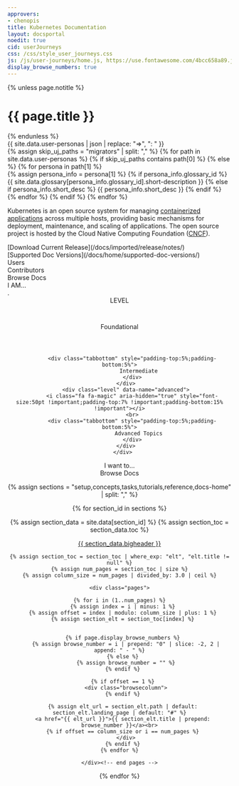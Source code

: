 ```yaml
---
approvers:
- chenopis
title: Kubernetes Documentation
layout: docsportal
noedit: true
cid: userJourneys
css: /css/style_user_journeys.css
js: /js/user-journeys/home.js, https://use.fontawesome.com/4bcc658a89.js
display_browse_numbers: true
---
```


{% unless page.notitle %}
<h1>{{ page.title }}</h1>
{% endunless %}

<div id="user-persona-data" class="hide">
  {{ site.data.user-personas | json | replace: "=>", ": " }}
</div>

<div class="hide">
{% assign skip_uj_paths = "migrators" | split: "," %}
{% for path in site.data.user-personas %}
  {% if skip_uj_paths contains path[0] %}
  {% else %}
    {% for persona in path[1] %}
      <div class="persona-def-data" data-name="{{ persona[0] }}">
      {% assign persona_info = persona[1] %}
      {% if persona_info.glossary_id %}
        {{ site.data.glossary[persona_info.glossary_id].short-description }}
      {% else if persona_info.short_desc %}
        {{ persona_info.short_desc }}
      {% endif %}
      </div>
    {% endfor %}
  {% endif %}
{% endfor %}
</div>

<div id='aboutWrapper'>
<div class="aboutsection" markdown="1">

Kubernetes is an open source system for managing [containerized applications](https://kubernetes.io/docs/concepts/overview/what-is-kubernetes/)
across multiple hosts, providing basic mechanisms for deployment, maintenance, and scaling of applications.
The open source project is hosted by the Cloud Native Computing Foundation ([CNCF](https://www.cncf.io/about)).

<div class="aboutcolumn" markdown="1">
[Download Current Release](/docs/imported/release/notes/) 
</div>
<div class="aboutcolumn" markdown="1">
[Supported Doc Versions](/docs/home/supported-doc-versions/) 
</div>

</div>
</div>

<div class="paths">
    <div class="navButton users">Users</div>
    <div class="navButton contributors">Contributors</div>
    <!-- div class="navButton migrators">Migration&nbsp;Paths</div -->
    <a> <div class="navButton browse">Browse Docs</div></a>
</div>

<div id="cardWrapper">
  <div class="display-bar">I AM...</div>
  <div class='cards' markdown="1">
  <div class='docsection1' id='persona-definition'>.</div>
  </div>
</div>

<div style='text-align: center;' class="applicationDeveloperContainer">
    <div class="display-bar" id="subTitle">LEVEL</div>
    <div class="levels">
        <div class="level" data-name="foundational">
            <i class="fa fa-sign-in" aria-hidden="true" style="font-size:50pt !important;padding-top:7% !important;padding-bottom:15% !important"></i>
            <br>
            <div class="tabbottom" style="padding-top:5%;padding-bottom:5%">
                Foundational
            </div>
            </div>
        <div class="level" data-name="intermediate">
            <i class="fa fa-university" aria-hidden="true" style="font-size:50pt !important;padding-top:7% !important;padding-bottom:15% !important"></i>
            <br>

            <div class="tabbottom" style="padding-top:5%;padding-bottom:5%">
                Intermediate
            </div>
        </div>
        <div class="level" data-name="advanced">
            <i class="fa fa-magic" aria-hidden="true" style="font-size:50pt !important;padding-top:7% !important;padding-bottom:15% !important"></i>
            <br>
            <div class="tabbottom" style="padding-top:5%;padding-bottom:5%">
                Advanced Topics
            </div>
        </div>
      </div>
</div>

<div class='infobarWrapper'>
    <div class="infobar">
        <span style="padding-bottom: 3% ">I want to...</span>
        <div id="infobarLinks"></div>
    </div>
</div>


<div id='browsedocsWrapper'>
<div class="browseheader" id="browsedocs">
    <a name="browsedocs">Browse Docs</a>
</div>

<div class="browsedocs">

{% assign sections = "setup,concepts,tasks,tutorials,reference,docs-home" | split: "," %}

{% for section_id in sections %}

  {% assign section_data = site.data[section_id] %}
  {% assign section_toc = section_data.toc %}

  <div class="browsesection">
    <div class="docstitle">
      <a href="{{ section_data.landing_page }}">{{ section_data.bigheader }}</a>
    </div>

    {% assign section_toc = section_toc | where_exp: "elt", "elt.title != null" %}
    {% assign num_pages = section_toc | size %}
    {% assign column_size = num_pages | divided_by: 3.0 | ceil %}

    <div class="pages">

    {% for i in (1..num_pages) %}
      {% assign index = i | minus: 1 %}
      {% assign offset = index | modulo: column_size | plus: 1 %}
      {% assign section_elt = section_toc[index] %}


      {% if page.display_browse_numbers %}
        {% assign browse_number = i | prepend: "0" | slice: -2, 2 | append: " - " %}
      {% else %}
        {% assign browse_number = "" %}
      {% endif %}

      {% if offset == 1 %}
        <div class="browsecolumn">
      {% endif %}

      {% assign elt_url = section_elt.path | default: section_elt.landing_page | default: "#" %}
      <a href="{{ elt_url }}">{{ section_elt.title | prepend: browse_number }}</a><br>
      {% if offset == column_size or i == num_pages %}
        </div>
      {% endif %}
    {% endfor %}

    </div><!-- end pages -->

  </div><!-- end browsesection -->

{% endfor %}

</div><!-- end browsedocs -->
</div><!-- end browsedocsWrapper -->
